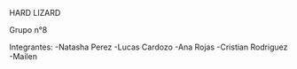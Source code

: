 HARD LIZARD

Grupo n°8

Integrantes: 
-Natasha Perez
-Lucas Cardozo
-Ana Rojas
-Cristian Rodriguez
-Mailen 